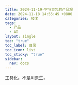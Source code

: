 ```yaml
---
title: 2024-11-19-字节豆包的产品观
date: 2024-11-18 14:55:49 +0800
categories: 技术
tags:
  - 产品
  - AI
layout: single
toc: "true"
toc_label: 目录
toc_icon: list
toc_sticky: "true"
sidebar:
  nav: docs
---
```

工具化，不是AI原生，